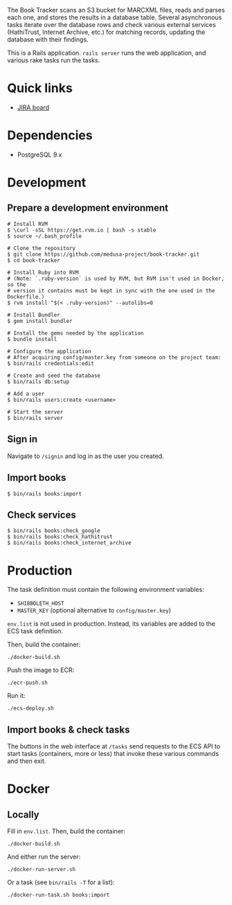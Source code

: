 The Book Tracker scans an S3 bucket for MARCXML files, reads and parses each
one, and stores the results in a database table. Several asynchronous tasks
iterate over the database rows and check various external services (HathiTrust,
Internet Archive, etc.) for matching records, updating the database with their
findings.

This is a Rails application. `rails server` runs the web application, and
various rake tasks run the tasks.

# Quick links

* [JIRA board](https://bugs.library.illinois.edu/projects/MBT)

# Dependencies

* PostgreSQL 9.x

# Development

## Prepare a development environment

```
# Install RVM
$ \curl -sSL https://get.rvm.io | bash -s stable
$ source ~/.bash_profile

# Clone the repository
$ git clone https://github.com/medusa-project/book-tracker.git
$ cd book-tracker

# Install Ruby into RVM
# (Note: `.ruby-version` is used by RVM, but RVM isn't used in Docker, so the
# version it contains must be kept in sync with the one used in the Dockerfile.)
$ rvm install "$(< .ruby-version)" --autolibs=0

# Install Bundler
$ gem install bundler

# Install the gems needed by the application
$ bundle install

# Configure the application
# After acquiring config/master.key from someone on the project team:
$ bin/rails credentials:edit

# Create and seed the database
$ bin/rails db:setup

# Add a user
$ bin/rails users:create <username>

# Start the server
$ bin/rails server
```

## Sign in

Navigate to `/signin` and log in as the user you created.

## Import books

```
$ bin/rails books:import
```

## Check services

```
$ bin/rails books:check_google
$ bin/rails books:check_hathitrust
$ bin/rails books:check_internet_archive
```

# Production

The task definition must contain the following environment variables:

* `SHIBBOLETH_HOST`
* `MASTER_KEY` (optional alternative to `config/master.key`)

`env.list` is not used in production. Instead, its variables are added to the
ECS task definition.

Then, build the container:

`./docker-build.sh`

Push the image to ECR:

`./ecr-push.sh`

Run it:

`./ecs-deploy.sh`


## Import books & check tasks

The buttons in the web interface at `/tasks` send requests to the ECS API
to start tasks (containers, more or less) that invoke these various commands
and then exit.












# Docker

## Locally

Fill in `env.list`. Then, build the container:

`./docker-build.sh`

And either run the server:

`./docker-run-server.sh`

Or a task (see `bin/rails -T` for a list):

`./docker-run-task.sh books:import`
